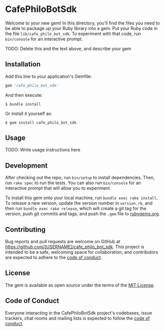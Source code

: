 # CafePhiloBotSdk

Welcome to your new gem! In this directory, you'll find the files you need to be able to package up your Ruby library into a gem. Put your Ruby code in the file `lib/cafe_philo_bot_sdk`. To experiment with that code, run `bin/console` for an interactive prompt.

TODO: Delete this and the text above, and describe your gem

## Installation

Add this line to your application's Gemfile:

```ruby
gem 'cafe_philo_bot_sdk'
```

And then execute:

    $ bundle install

Or install it yourself as:

    $ gem install cafe_philo_bot_sdk

## Usage

TODO: Write usage instructions here

## Development

After checking out the repo, run `bin/setup` to install dependencies. Then, run `rake spec` to run the tests. You can also run `bin/console` for an interactive prompt that will allow you to experiment.

To install this gem onto your local machine, run `bundle exec rake install`. To release a new version, update the version number in `version.rb`, and then run `bundle exec rake release`, which will create a git tag for the version, push git commits and tags, and push the `.gem` file to [rubygems.org](https://rubygems.org).

## Contributing

Bug reports and pull requests are welcome on GitHub at https://github.com/[USERNAME]/cafe_philo_bot_sdk. This project is intended to be a safe, welcoming space for collaboration, and contributors are expected to adhere to the [code of conduct](https://github.com/[USERNAME]/cafe_philo_bot_sdk/blob/master/CODE_OF_CONDUCT.md).


## License

The gem is available as open source under the terms of the [MIT License](https://opensource.org/licenses/MIT).

## Code of Conduct

Everyone interacting in the CafePhiloBotSdk project's codebases, issue trackers, chat rooms and mailing lists is expected to follow the [code of conduct](https://github.com/[USERNAME]/cafe_philo_bot_sdk/blob/master/CODE_OF_CONDUCT.md).
